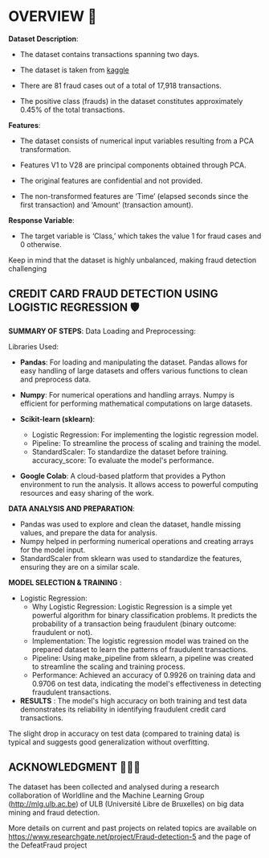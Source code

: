 
# OVERVIEW 📜

**Dataset Description**: 

* The dataset contains transactions spanning two days.

* The dataset is taken from [kaggle]('https://www.kaggle.com/datasets/mlg-ulb/creditcardfraud)
  
* There are 81 fraud cases out of a total of 17,918 transactions.

* The positive class (frauds) in the dataset constitutes approximately 0.45% of the total transactions.


**Features**:

* The dataset consists of numerical input variables resulting from a PCA transformation.

* Features V1 to V28 are principal components obtained through PCA.

* The original features are confidential and not provided.

* The non-transformed features are ‘Time’ (elapsed seconds since the first transaction) and ‘Amount’ (transaction amount).

**Response Variable**:

* The target variable is ‘Class,’ which takes the value 1 for fraud cases and 0 otherwise.

Keep in mind that the dataset is highly unbalanced, making fraud detection challenging


## CREDIT CARD FRAUD DETECTION USING LOGISTIC REGRESSION 🛡️

**SUMMARY OF STEPS**:
Data Loading and Preprocessing:

Libraries Used:

* **Pandas**: For loading and manipulating the dataset. Pandas allows for easy handling of large datasets and offers various functions to clean and preprocess data.
* **Numpy**: For numerical operations and handling arrays. Numpy is efficient for performing mathematical computations on large datasets.
* **Scikit-learn (sklearn)**:
   - Logistic Regression: For implementing the logistic regression model.
   - Pipeline: To streamline the process of scaling and training the model.
   - StandardScaler: To standardize the dataset before training.
accuracy_score: To evaluate the model's performance.

* **Google Colab**: A cloud-based platform that provides a Python environment to run the analysis. It allows access to powerful computing resources and easy sharing of the work.

 **DATA ANALYSIS AND PREPARATION**:

* Pandas was used to explore and clean the dataset, handle missing values, and prepare the data for analysis.
* Numpy helped in performing numerical operations and creating arrays for the model input.
* StandardScaler from sklearn was used to standardize the features, ensuring they are on a similar scale.

**MODEL SELECTION & TRAINING** :

* Logistic Regression: 
   - Why Logistic Regression:  Logistic Regression is a simple yet powerful algorithm for binary classification problems. It predicts the probability of a transaction being fraudulent (binary outcome: fraudulent or not).
   - Implementation: The logistic regression model was trained on the prepared dataset to learn the patterns of fraudulent transactions.
   - Pipeline: Using make_pipeline from sklearn, a pipeline was created to streamline the scaling and training process.
   - Performance: Achieved an accuracy of 0.9926 on training data and 0.9706 on test data, indicating the model's effectiveness in detecting fraudulent transactions.
* **RESULTS** : The model's high accuracy on both training and test data demonstrates its reliability in identifying fraudulent credit card transactions.

The slight drop in accuracy on test data (compared to training data) is typical and suggests good generalization without overfitting.


## ACKNOWLEDGMENT 🙇🏻‍♂️

The dataset has been collected and analysed during a research collaboration of Worldline and the Machine Learning Group (http://mlg.ulb.ac.be) of ULB (Université Libre de Bruxelles) on big data mining and fraud detection.

More details on current and past projects on related topics are available on https://www.researchgate.net/project/Fraud-detection-5 and the page of the DefeatFraud project
